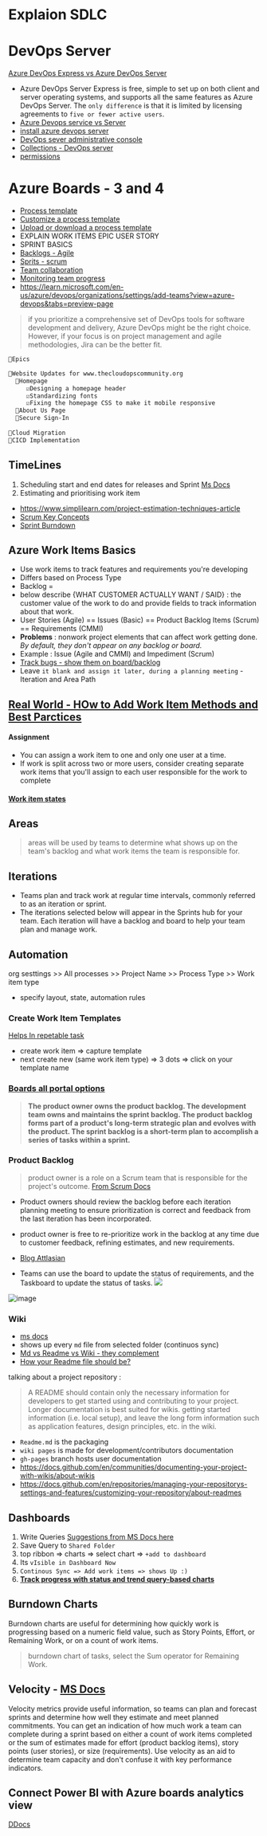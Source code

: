 # Explaion SDLC 
# DevOps Server
[Azure DevOps Express vs Azure DevOps Server](https://learn.microsoft.com/en-us/azure/devops/server/download/azuredevopsserver?view=azure-devops)
- Azure DevOps Server Express is free, simple to set up on both client and server operating systems, and supports all the same features as Azure DevOps Server. The `only difference` is that it is limited by licensing agreements to `five or fewer active users`.
- [Azure Devops service vs Server](https://learn.microsoft.com/en-us/azure/devops/user-guide/about-azure-devops-services-tfs?view=azure-devops)
- [install azure devops server](https://learn.microsoft.com/en-us/azure/devops/server/install/get-started?view=azure-devops-2022&viewFallbackFrom=azure-devops)
- [DevOps sever administrative console](https://learn.microsoft.com/en-us/azure/devops/server/admin/open-admin-console?view=azure-devops-2022)
- [Collections - DevOps server](https://learn.microsoft.com/en-us/azure/devops/server/admin/manage-project-collections?view=azure-devops-2022)
- [permissions](https://learn.microsoft.com/en-us/azure/devops/organizations/security/about-permissions?view=azure-devops-2022&tabs=preview-page)

# Azure Boards - 3 and 4 
- [Process template](https://learn.microsoft.com/en-us/azure/devops/boards/work-items/guidance/choose-process?view=azure-devops&tabs=agile-process)
- [Customize a process template](https://learn.microsoft.com/en-us/azure/devops/reference/process-templates/customize-process?view=azure-devops)
- [Upload or download a process template](https://learn.microsoft.com/en-us/azure/devops/boards/work-items/guidance/manage-process-templates?toc=%2Fazure%2Fdevops%2Freference%2Ftoc.json&view=azure-devops)
- EXPLAIN WORK ITEMS EPIC USER STORY
- SPRINT BASICS
- [Backlogs - Agile](https://learn.microsoft.com/en-us/azure/devops/boards/backlogs/backlogs-overview?view=azure-devops)
- [Sprits - scrum](https://learn.microsoft.com/en-us/azure/devops/boards/sprints/scrum-overview?view=azure-devops)
- [Team collaboration](https://learn.microsoft.com/en-us/azure/devops/organizations/settings/add-teams?view=azure-devops&tabs=preview-page)
- [ Monitoring team progress ](https://learn.microsoft.com/en-us/azure/devops/report/dashboards/configure-sprint-burndown?toc=%2Fazure%2Fdevops%2Fboards%2Ftoc.json&view=azure-devops&tabs=remaining-work%2Cmay)
- https://learn.microsoft.com/en-us/azure/devops/organizations/settings/add-teams?view=azure-devops&tabs=preview-page
  

> if you prioritize a comprehensive set of DevOps tools for software development and delivery, Azure DevOps might be the right choice. However, if your focus is on project management and agile methodologies, Jira can be the better fit.

```html
👑Epics

👑Website Updates for www.thecloudopscommunity.org
  📗Homepage
     ☑Designing a homepage header
     ☑Standardizing fonts
     ☑Fixing the homepage CSS to make it mobile responsive
  📗About Us Page
  📗Secure Sign-In
  
👑Cloud Migration
👑CICD Implementation
```


## TimeLines
1. Scheduling start and end dates for releases and Sprint
[Ms Docs](https://learn.microsoft.com/en-us/azure/devops/boards/sprints/define-sprints?view=azure-devops)
2. Estimating and prioritising work item
- https://www.simplilearn.com/project-estimation-techniques-article
 - [Scrum Key Concepts](https://learn.microsoft.com/en-us/azure/devops/boards/sprints/scrum-key-concepts?view=azure-devops)
 - [Sprint Burndown](https://learn.microsoft.com/en-us/azure/devops/report/dashboards/configure-sprint-burndown?toc=%2Fazure%2Fdevops%2Fboards%2Ftoc.json&view=azure-devops&tabs=remaining-work%2Cmay)

 ## Azure Work Items Basics 
 - Use work items to track features and requirements you're developing
- Differs based on Process Type
- Backlog =
- below describe {WHAT CUSTOMER ACTUALLY WANT / SAID} : the customer value of the work to do and provide fields to track information about that work.
- User Stories (Agile) == Issues (Basic) == Product Backlog Items (Scrum) == Requirements (CMMI)
- **Problems** : nonwork project elements that can affect work getting done. *By default, they don't appear on any backlog or board.*
- Example : Issue (Agile and CMMI) and Impediment (Scrum)
- [Track bugs - show them on board/backlog](https://learn.microsoft.com/en-us/azure/devops/boards/work-items/about-work-items?view=azure-devops&tabs=agile-process#track-bugs-as-requirements-or-tasks)
- Leave `it blank and assign it later, during a planning meeting` - Iteration and Area Path

## [Real World - HOw to Add Work Item Methods and Best Parctices](https://www.vivienfabing.com/azure-devops/2020/04/30/azureboards-practical-example-before-sprint-planning.html)
  
#### Assignment 
- You can assign a work item to one and only one user at a time.
- If work is split across two or more users, consider creating separate work items that you'll assign to each user responsible for the work to complete

#### [Work item states](https://learn.microsoft.com/en-us/azure/devops/boards/work-items/about-work-items?view=azure-devops&tabs=agile-process#track-active-open-resolved-or-closed-work-items)

## Areas 
> areas will be used by teams to determine what shows up on the team's backlog and what work items the team is responsible for.

## Iterations
- Teams plan and track work at regular time intervals, commonly referred to as an iteration or sprint. 
- The iterations selected below will appear in the Sprints hub for your team. Each iteration will have a backlog and board to help your team plan and manage work.

## Automation
org sesttings >> All processes >> Project Name >> Process Type >> Work item type 
- specify layout, state, automation rules

### Create Work Item Templates 
[Helps In repetable task](https://learn.microsoft.com/en-us/azure/devops/boards/backlogs/work-item-template?view=azure-devops)
- create work item => capture template
- next create new (same work item type) => 3 dots => click on your template name

### [Boards all portal options](https://learn.microsoft.com/en-us/azure/devops/boards/work-items/about-work-items?view=azure-devops&tabs=agile-process#track-work-in-the-web-portal)

> **The product owner owns the product backlog. The development team owns and maintains the sprint backlog. The product backlog forms part of a product's long-term strategic plan and evolves with the product. The sprint backlog is a short-term plan to accomplish a series of tasks within a sprint.**

### Product Backlog 
> product owner is a role on a Scrum team that is responsible for the project's outcome.
> [From Scrum Docs](https://www.scrum.org/resources/what-is-a-product-owner)
- Product owners should review the backlog before each iteration planning meeting to ensure prioritization is correct and feedback from the last iteration has been incorporated.
- product owner is free to re-prioritize work in the backlog at any time due to customer feedback, refining estimates, and new requirements. 
- [Blog Attlasian](https://www.atlassian.com/agile/scrum/backlogs)

- Teams can use the board to update the status of requirements, and the Taskboard to update the status of tasks.
![](https://learn.microsoft.com/en-us/azure/devops/boards/work-items/guidance/agile-process-workflow?view=azure-devops)

![image](https://github.com/user-attachments/assets/1c441c4f-a525-4f30-be11-ea439e60492d)

### Wiki
- [ms docs]()
- shows up every `md` file from selected folder (continuos sync)
- [Md vs Readme vs Wiki - they complement](https://learn.microsoft.com/en-us/azure/devops/project/wiki/about-readme-wiki?view=azure-devops)
- [How your Readme file should be?](https://learn.microsoft.com/en-us/azure/devops/project/wiki/about-readme-wiki?view=azure-devops#readmes)

talking about a project repository :
> A README should contain only the necessary information for developers to get started using and contributing to your project. Longer documentation is best suited for wikis.
> getting started information (i.e. local setup), and leave the long form information such as application features, design principles, etc. in the wiki.
- `Readme.md` is the packaging
- `wiki pages` is made for development/contributors documentation
- `gh-pages` branch hosts user documentation
- https://docs.github.com/en/communities/documenting-your-project-with-wikis/about-wikis
- https://docs.github.com/en/repositories/managing-your-repositorys-settings-and-features/customizing-your-repository/about-readmes

## Dashboards 
1. Write Queries [Suggestions from MS Docs here](https://learn.microsoft.com/en-us/azure/devops/boards/queries/example-query-charts?view=azure-devops#maintain-backlog-hygiene)
2. Save Query to `Shared Folder`
3. top ribbon => charts => select chart => `+add to dashboard`
4. Its `vIsible in Dashboard Now`
5. `Continous Sync => Add work items => shows Up :) `
6. **[Track progress with status and trend query-based charts](https://learn.microsoft.com/en-us/azure/devops/report/dashboards/charts?view=azure-devops)**
## Burndown Charts
Burndown charts are useful for determining how quickly work is progressing based on a numeric field value, such as Story Points, Effort, or Remaining Work, or on a count of work items.
> burndown chart of tasks, select the Sum operator for Remaining Work.

## Velocity - [MS Docs](https://learn.microsoft.com/en-us/azure/devops/report/dashboards/team-velocity?view=azure-devops&tabs=in-context)
Velocity metrics provide useful information, so teams can plan and forecast sprints and determine how well they estimate and meet planned commitments. You can get an indication of how much work a team can complete during a sprint based on either a count of work items completed or the sum of estimates made for effort (product backlog items), story points (user stories), or size (requirements). Use velocity as an aid to determine team capacity and don't confuse it with key performance indicators.

## Connect Power BI with Azure boards analytics view 
[DDocs](https://learn.microsoft.com/en-us/azure/devops/report/powerbi/create-quick-report?view=azure-devops)


